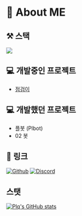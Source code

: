 # 🎈 About ME
## ⚒️ 스택
<img src="https://camo.githubusercontent.com/2d67aa17f39204318fea2c51181bfd771911f41d5ce260bd5640b70b60811fae/68747470733a2f2f696d672e736869656c64732e696f2f62616467652f707974686f6e2d3433373444393f7374796c653d666f722d7468652d6261646765266c6f676f3d707974686f6e266c6f676f436f6c6f723d7768697465" data-canonical-src="https://img.shields.io/badge/python-4374D9?style=for-the-badge&amp;logo=python&amp;logoColor=white" style="max-width: 100%;">

## 💻 개발중인 프로젝트
- [점검이](https://koreanbots.dev/bots/995595069589561366)

## 💻 개발했던 프로젝트
- 플봇 (Plbot)
- 02 봇

## 🔗 링크
<a href="https://www.github.com/PlQ51">![Github](https://img.shields.io/badge/Github-black?logo=github)</a>
<a href="https://www.discord.gg">![Discord](https://img.shields.io/badge/Discord-9cf?logo=discord)</a>

## 스탯
[![Plq's GitHub stats](https://github-readme-stats.vercel.app/api?username=PlQ51&show_icons=true)](https://github.com/anuraghazra/github-readme-stats)

